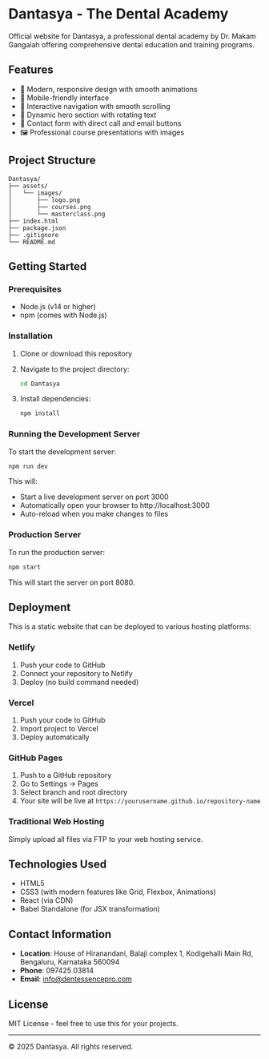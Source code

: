 # Dantasya - The Dental Academy

Official website for Dantasya, a professional dental academy by Dr. Makam Gangaiah offering comprehensive dental education and training programs.

## Features

- 🎨 Modern, responsive design with smooth animations
- 📱 Mobile-friendly interface
- 🎯 Interactive navigation with smooth scrolling
- 💫 Dynamic hero section with rotating text
- 📧 Contact form with direct call and email buttons
- 🖼️ Professional course presentations with images

## Project Structure

```
Dantasya/
├── assets/
│   └── images/
│       ├── logo.png
│       ├── courses.png
│       └── masterclass.png
├── index.html
├── package.json
├── .gitignore
└── README.md
```

## Getting Started

### Prerequisites

- Node.js (v14 or higher)
- npm (comes with Node.js)

### Installation

1. Clone or download this repository
2. Navigate to the project directory:
   ```bash
   cd Dantasya
   ```

3. Install dependencies:
   ```bash
   npm install
   ```

### Running the Development Server

To start the development server:

```bash
npm run dev
```

This will:
- Start a live development server on port 3000
- Automatically open your browser to http://localhost:3000
- Auto-reload when you make changes to files

### Production Server

To run the production server:

```bash
npm start
```

This will start the server on port 8080.

## Deployment

This is a static website that can be deployed to various hosting platforms:

### Netlify
1. Push your code to GitHub
2. Connect your repository to Netlify
3. Deploy (no build command needed)

### Vercel
1. Push your code to GitHub
2. Import project to Vercel
3. Deploy automatically

### GitHub Pages
1. Push to a GitHub repository
2. Go to Settings → Pages
3. Select branch and root directory
4. Your site will be live at `https://yourusername.github.io/repository-name`

### Traditional Web Hosting
Simply upload all files via FTP to your web hosting service.

## Technologies Used

- HTML5
- CSS3 (with modern features like Grid, Flexbox, Animations)
- React (via CDN)
- Babel Standalone (for JSX transformation)

## Contact Information

- **Location**: House of Hiranandani, Balaji complex 1, Kodigehalli Main Rd, Bengaluru, Karnataka 560094
- **Phone**: 097425 03814
- **Email**: info@dentessencepro.com

## License

MIT License - feel free to use this for your projects.

---

© 2025 Dantasya. All rights reserved.
